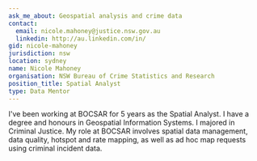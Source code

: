 ```yaml
---
ask_me_about: Geospatial analysis and crime data
contact:
  email: nicole.mahoney@justice.nsw.gov.au
  linkedin: http://au.linkedin.com/in/
gid: nicole-mahoney
jurisdiction: nsw
location: sydney
name: Nicole Mahoney
organisation: NSW Bureau of Crime Statistics and Research
position_title: Spatial Analyst
type: Data Mentor
---
```


I've been working at BOCSAR for 5 years as the Spatial Analyst. I have a degree and honours in Geospatial Information Systems. I majored in Criminal Justice. 
My role at BOCSAR involves spatial data management, data quality, hotspot and rate mapping, as well as ad hoc map requests using criminal incident data.